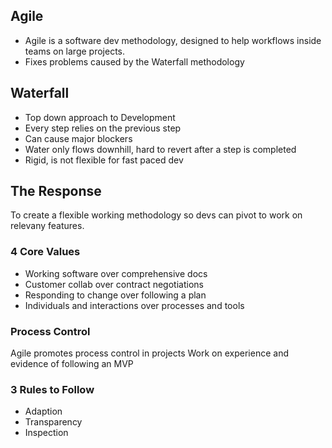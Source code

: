 <h2><strong>Agile</strong></h2>
<ul>
    <li>Agile is a software dev methodology, designed to help workflows inside teams on large projects.</li>
    <li>Fixes problems caused by the Waterfall methodology</li>
</ul>

<h2><strong>Waterfall</strong></h2>
<ul>
    <li>Top down approach to Development</li>
    <li>Every step relies on the previous step</li>
    <li>Can cause major blockers</li>
    <li>Water only flows downhill, hard to revert after a step is completed</li>
    <li>Rigid, is not flexible for fast paced dev</li>
</ul>

<h2><strong>The Response</strong></h2>

To create a flexible working methodology so devs can pivot to work on relevany features.
<h3><strong>4 Core Values</strong></h3>
<ul>
    <li>Working software over comprehensive docs</li>
    <li>Customer collab over contract negotiations</li>
    <li>Responding to change over following a plan</li>
    <li>Individuals and interactions over processes and tools</li>
</ul>

<h3><strong>Process Control</strong></h3>
Agile promotes process control in projects
Work on experience and evidence of following an MVP<br>
<h3><strong>3 Rules to Follow</strong></h3>
<ul>
    <li>Adaption</li>
    <li>Transparency</li>
    <li>Inspection</li>
</ul>